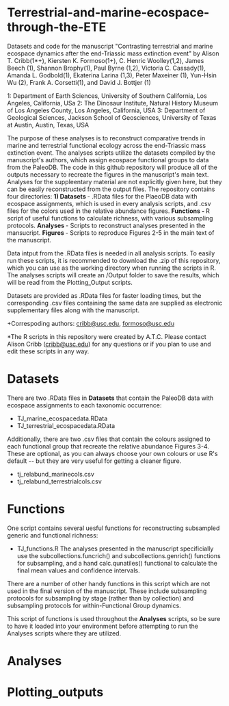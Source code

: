 # Terrestrial-and-marine-ecospace-through-the-ETE
Datasets and code for the manuscript "Contrasting terrestrial and marine ecospace dynamics after the end-Triassic mass extinction event" by Alison T. Cribb(1*+), Kiersten K. Formoso(1+), C. Henric Woolley(1,2), James Beech (1), Shannon Brophy(1), Paul Byrne (1,2), Victoria C. Cassady(1), Amanda L. Godbold(1), Ekaterina Larina (1,3), Peter Maxeiner (1), Yun-Hsin Wu (2), Frank A. Corsetti(1), and David J. Bottjer (1)

1: Department of Earth Sciences, University of Southern California, Los Angeles, California, USa
2: The Dinosaur Institute, Natural History Museum of Los Angeles County, Los Angeles, California, USA
3: Department of Geological Sciences, Jackson School of Geosciences, University of Texas at Austin, Austin, Texas, USA

The purpose of these analyses is to reconstruct comparative trends in marine and terrestrial functional ecology across the end-Triassic mass extinction event. The analyses scripts utilize the datasets compiled by the manuscript's authors, which assign ecospace functional groups to data from the PaleoDB. The code in this github repository will produce all of the outputs necessary to recreate the figures in the manuscript's main text. Analyses for the suppleentary material are not explicitly given here, but they can be easily reconstructed from the output files. The repository contains four directories: <b> 1) Datasets </b> - .RData files for the PlaeoDB data with ecospace assignments, which is used in every analysis scripts, and .csv files for the colors used in the relative abundance figures. <b> Functions - </b> R script of useful functions to calculate richness, with various subsampling protocols. <b> Analyses </b> - Scripts to reconstruct analyses presented in the mansucript. <b> Figures </b> - Scripts to reproduce Figures 2-5 in the main text of the manuscript.

Data intput from the .RData files is needed in all analysis scripts. To easily run these scripts, it is recommended to download the .zip of this repository, which you can use as the working directory when running the scripts in R. The analyses scripts will create an /Output folder to save the results, which will be read from the Plotting_Output scripts. 

Datasets are provided as .RData files for faster loading times, but the corresponding .csv files containing the same data are supplied as electronic supplementary files along with the manuscript. 

+Correspoding authors: cribb@usc.edu, formoso@usc.edu

*The R scripts in this repository were created by A.T.C. Please contact Alison Cribb (cribb@usc.edu) for any questions or if you plan to use and edit these scripts in any way.

# Datasets
There are two .RData files in <b>Datasets</b> that contain the PaleoDB data with ecospace assignments to each taxonomic occurrence:
* TJ_marine_ecospacedata.RData 
* TJ_terrestrial_ecospacedata.RData

Additionally, there are two .csv files that contain the colours assigned to each functional group that recreate the relative abundance Figures 3-4. These are optional, as you can always choose your own colours or use R's default -- but they are very useful for getting a cleaner figure.
* tj_relabund_marinecols.csv
* tj_relabund_terrestrialcols.csv


# Functions
One script contains several uesful functions for reconstructing subsampled generic and functional richness:
* TJ_functions.R
The analyses presented in the manuscript specificially use the subcollections.funcrich() and subcollections.genrich() functions for subsampling, and a hand calc.qunatiles() functional to calculate the final mean values and confidence intervals. 

There are a number of other handy functions in this script which are not used in the final version of the manuscript. These include subsampling protocols for subsampling by stage (rather than by collection) and subsampling protocols for within-Functional Group dynamics.

This script of functions is used throughout the  <b>Analyses</b> scripts, so be sure to have it loaded into your environment before attempting to run the Analyses scripts where they are utilized.


# Analyses

# Plotting_outputs 

